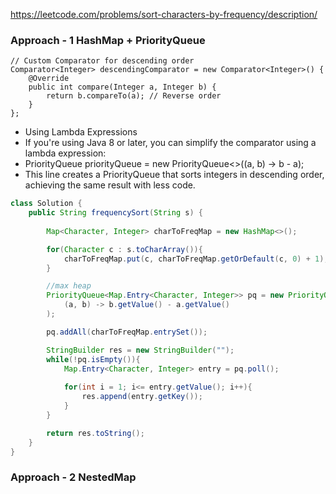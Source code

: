 https://leetcode.com/problems/sort-characters-by-frequency/description/

### Approach - 1 HashMap + PriorityQueue

```
// Custom Comparator for descending order
Comparator<Integer> descendingComparator = new Comparator<Integer>() {
    @Override
    public int compare(Integer a, Integer b) {
        return b.compareTo(a); // Reverse order
    }
};
```

- Using Lambda Expressions
- If you're using Java 8 or later, you can simplify the comparator using a lambda expression:
- PriorityQueue<Integer> priorityQueue = new PriorityQueue<>((a, b) -> b - a);
- This line creates a PriorityQueue that sorts integers in descending order, achieving the same result with less code.

```java
class Solution {
    public String frequencySort(String s) {
        
        Map<Character, Integer> charToFreqMap = new HashMap<>();

        for(Character c : s.toCharArray()){
            charToFreqMap.put(c, charToFreqMap.getOrDefault(c, 0) + 1);
        }

        //max heap
        PriorityQueue<Map.Entry<Character, Integer>> pq = new PriorityQueue<>(
            (a, b) -> b.getValue() - a.getValue()
        );

        pq.addAll(charToFreqMap.entrySet());

        StringBuilder res = new StringBuilder("");
        while(!pq.isEmpty()){
            Map.Entry<Character, Integer> entry = pq.poll();
            
            for(int i = 1; i<= entry.getValue(); i++){
                res.append(entry.getKey());
            }
        }

        return res.toString();
    }
}
```



### Approach - 2 NestedMap

```java

```